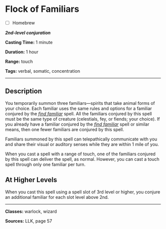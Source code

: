 # Flock of Familiars

- [ ] Homebrew

***2nd-level conjuration***

**Casting Time:** 1 minute

**Duration:** 1 hour

**Range:** touch

**Tags:** verbal, somatic, concentration

---

## Description
You temporarily summon three familiars—spirits that take animal forms of your choice. Each familiar uses the same rules and options for a familiar conjured by the [*find familiar*](./find-familiar) spell. All the familiars conjured by this spell must be the same type of creature (celestials, fey, or fiends; your choice). If you already have a familiar conjured by the [*find familiar*](./find-familiar) spell or similar means, then one fewer familiars are conjured by this spell.

Familiars summoned by this spell can telepathically communicate with you and share their visual or auditory senses while they are within 1 mile of you.

When you cast a spell with a range of touch, one of the familiars conjured by this spell can deliver the spell, as normal. However, you can cast a touch spell through only one familiar per turn.

## At Higher Levels
When you cast this spell using a spell slot of 3rd level or higher, you conjure an additional familiar for each slot level above 2nd.

---

**Classes:** warlock, wizard

**Sources:** LLK, page 57
